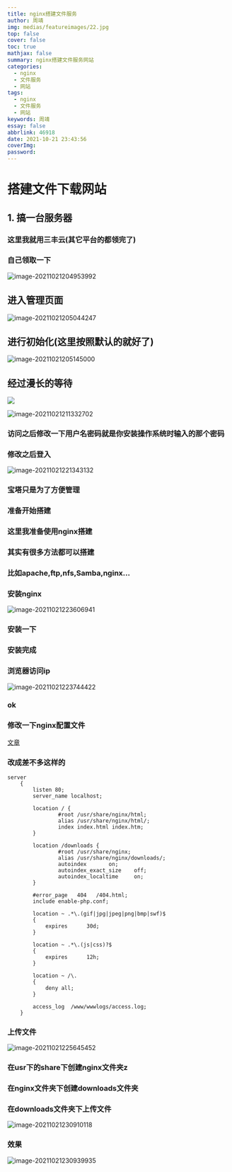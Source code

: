 ```yaml
---
title: nginx搭建文件服务
author: 周靖
img: medias/featureimages/22.jpg
top: false
cover: false
toc: true
mathjax: false
summary: nginx搭建文件服务网站
categories:
  - nginx
  - 文件服务
  - 网站
tags:
  - nginx
  - 文件服务
  - 网站
keywords: 周靖
essay: false
abbrlink: 46918
date: 2021-10-21 23:43:56
coverImg:
password:
---
```


# 搭建文件下载网站

## 1. 搞一台服务器

### 这里我就用三丰云(其它平台的都领完了)

### 自己领取一下

![image-20211021204953992](http://qiniuyun.code520.com.cn//images/202110212049434.png)

## 进入管理页面

![image-20211021205044247](http://qiniuyun.code520.com.cn//images/202110212050567.png)

## 进行初始化(这里按照默认的就好了)

![image-20211021205145000](http://qiniuyun.code520.com.cn//images/202110212051302.png)

## 经过漫长的等待

![](https://i04piccdn.sogoucdn.com/6452cfb48b862b22)

![image-20211021211332702](http://qiniuyun.code520.com.cn//images/202110212113016.png)

### 访问之后修改一下用户名密码就是你安装操作系统时输入的那个密码

### 修改之后登入

![image-20211021221343132](http://qiniuyun.code520.com.cn//images/202110212213413.png)

### 宝塔只是为了方便管理

### 准备开始搭建

### 这里我准备使用nginx搭建

### 其实有很多方法都可以搭建

### 比如apache,ftp,nfs,Samba,nginx...

### 安装nginx

![image-20211021223606941](http://qiniuyun.code520.com.cn//images/202110212236365.png)

### 安装一下

### 安装完成

### 浏览器访问ip

![image-20211021223744422](http://qiniuyun.code520.com.cn//images/202110212237836.png)

### ok

### 修改一下nginx配置文件

[文章](http://ocdman.github.io/2017/11/12/Nginx%E6%90%AD%E5%BB%BA%E6%96%87%E4%BB%B6%E4%B8%8B%E8%BD%BD%E6%9C%8D%E5%8A%A1%E5%99%A8/)

### 改成差不多这样的

```
server
    {
        listen 80;
        server_name localhost;

        location / {
                #root /usr/share/nginx/html;
                alias /usr/share/nginx/html/;
                index index.html index.htm;
        }

        location /downloads {
                #root /usr/share/nginx;
                alias /usr/share/nginx/downloads/;
                autoindex       on;
                autoindex_exact_size    off;
                autoindex_localtime     on;
        }

        #error_page   404   /404.html;
        include enable-php.conf;

        location ~ .*\.(gif|jpg|jpeg|png|bmp|swf)$
        {
            expires      30d;
        }

        location ~ .*\.(js|css)?$
        {
            expires      12h;
        }

        location ~ /\.
        {
            deny all;
        }

        access_log  /www/wwwlogs/access.log;
    }
```

### 上传文件

![image-20211021225645452](http://qiniuyun.code520.com.cn//images/202110212256774.png)

### 在usr下的share下创建nginx文件夹z

### 在nginx文件夹下创建downloads文件夹

### 在downloads文件夹下上传文件

![image-20211021230910118](http://qiniuyun.code520.com.cn//images/202110212309492.png)

### 效果

![image-20211021230939935](http://qiniuyun.code520.com.cn//images/202110212309282.png)
